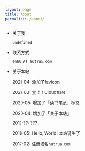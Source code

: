 ```yaml
---
layout: page
title: About
permalink: /about/
---
```


- 关于我

  `undefined`

- 联系方式

  `enh6 AT hutrua.com`

- 关于本站

  2021-04: 添加了favicon
  
  2021-03: 套上了Cloudflare

  2020-05: 增加了「读书笔记」标签

  2020-04: 增加了「关于本站」

  201?-??: ???

  2018-05: Hello, World! 本站诞生了

  2017-02: 注册域名`hutrua.com`

